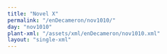 ```yaml
---
title: "Novel X"
permalink: "/enDecameron/nov1010/"
day: "nov1010"
plant-xml: "/assets/xml/enDecameron/nov1010.xml"
layout: "single-xml"
---
```

